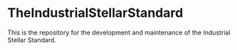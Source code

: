 # TheIndustrialStellarStandard
This is the repository for the development and maintenance of the Industrial Stellar Standard.
